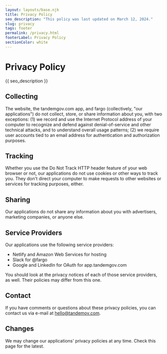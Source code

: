 ```yaml
---
layout: layouts/base.njk
title: Privacy Policy
seo_description: "This policy was last updated on March 12, 2024."
slug: privacy
tags: footer
permalink: /privacy.html
footerLabel: Privacy Policy
sectionColor: white
---
```


# Privacy Policy

{{ seo_description }}

## Collecting

The website, the tandemgov.com app, and fargo (collectively, "our applications") do not collect, store, or share information about you, with two exceptions: (1) we record and use the Internet Protocol address of your computer to recognize and defend against denial-of-service and other technical attacks, and to understand overall usage patterns; (2) we require user accounts tied to an email address for authentication and authorization purposes.

## Tracking

Whether you use the Do Not Track HTTP header feature of your web browser or not, our applications do not use cookies or other ways to track you. They don't direct your computer to make requests to other websites or services for tracking purposes, either.

## Sharing

Our applications do not share any information about you with advertisers, marketing companies, or anyone else.

## Service Providers

Our applications use the following service providers:

- Netlify and Amazon Web Services for hosting
- Slack for @fargo
- Google and LinkedIn for OAuth for app.tandemgov.com

You should look at the privacy notices of each of those service providers, as well. Their policies may differ from this one.

## Contact

If you have comments or questions about these privacy policies, you can contact us via e-mail at hello@tandemov.com.

## Changes

We may change our applications' privacy policies at any time. Check this page for the latest.
